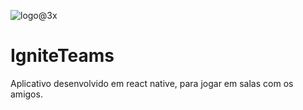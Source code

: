 ![logo@3x](https://github.com/biamesquitap/igniteTeams/assets/94808375/1c95648a-70cf-4260-b64a-87e1f6f7c0b7)

<h1> IgniteTeams</h1>

<p> 
  Aplicativo desenvolvido em react native, para jogar em salas com os amigos.
</p>
